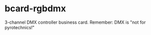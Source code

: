 bcard-rgbdmx
============

3-channel DMX controller business card. Remember: DMX is "not for pyrotechnics!"
